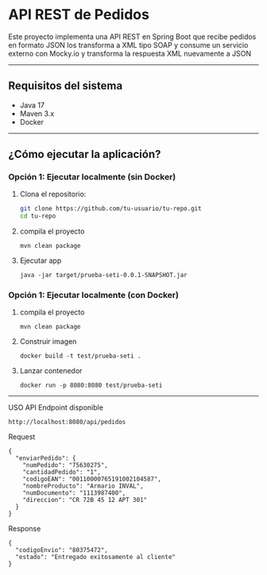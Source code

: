 # API REST de Pedidos

Este proyecto implementa una API REST en Spring Boot que recibe pedidos en formato JSON los transforma a XML tipo SOAP y consume un servicio externo con Mocky.io y transforma la respuesta XML nuevamente a JSON

---

## Requisitos del sistema

- Java 17
- Maven 3.x
- Docker

---

## ¿Cómo ejecutar la aplicación?

###  Opción 1: Ejecutar localmente (sin Docker)

1. Clona el repositorio:
   ```bash
   git clone https://github.com/tu-usuario/tu-repo.git
   cd tu-repo
2. compila el proyecto
   ```
   mvn clean package
3. Ejecutar app
   ```
   java -jar target/prueba-seti-0.0.1-SNAPSHOT.jar

###  Opción 1: Ejecutar localmente (con Docker)
1. compila el proyecto
   ```
   mvn clean package

2. Construir imagen
   ```
   docker build -t test/prueba-seti .
   
3.  Lanzar contenedor
    ```
    docker run -p 8080:8080 test/prueba-seti

---
USO API
Endpoint disponible
```
http://localhost:8080/api/pedidos
```

Request
```
{
  "enviarPedido": {
    "numPedido": "75630275",
    "cantidadPedido": "1",
    "codigoEAN": "00110000765191002104587",
    "nombreProducto": "Armario INVAL",
    "numDocumento": "1113987400",
    "direccion": "CR 72B 45 12 APT 301"
  }
}
```
Response
```
{
  "codigoEnvio": "80375472",
  "estado": "Entregado exitosamente al cliente"
}

